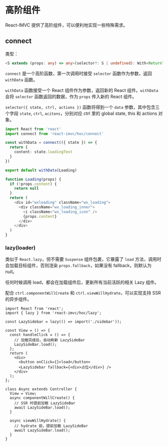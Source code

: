 # 高阶组件

React-IMVC 提供了高阶组件，可以便利地实现一些特殊需求。

## connect

类型：

```ts
<S extends (props: any) => any>(selector?: S | undefined): With<ReturnType<S>>
```

`connect` 是一个高阶函数，第一次调用时接受 `selector` 函数作为参数，返回 `withData` 函数。

`withData` 函数接受一个 React 组件作为参数，返回新的 React 组件。`withData` 会将 `selector` 函数返回的数据，作为 `props` 传入新的 React 组件。

`selector({ state, ctrl, actions })` 函数将得到一个 `data` 参数，其中包含三个字段 `state`, `ctrl`, `acitons`，分别对应 ctrl 里的 global state, this 和 actions 对象。

```ts
import React from 'react'
import connect from 'react-imvc/hoc/connect'

const withData = connect(({ state }) => {
  return {
    content: state.loadingText
  }
})

export default withData(Loading)

function Loading(props) {
  if (!props.content) {
    return null
  }
  return (
    <div id="wxloading" className="wx_loading">
      <div className="wx_loading_inner">
        <i className="wx_loading_icon" />
        {props.content}
      </div>
    </div>
  )
}
```


### lazy(loader)

类似于 `React.lazy`，但不需要 `Suspense` 组件包裹，它暴露了 `load` 方法，调用时会加载目标组件，否则渲染 `props.fallback`，如果没有 fallback，则默认为 null。

任何时候调用 load，都会在加载组件后，更新所有当前活跃的相关 Lazy 组件。

配合 `ctrl.componentWillCreate` 和 `ctrl.viewWillHydrate`，可以实现支持 SSR 的异步组件。

```tsx
import React from 'react';
import { lazy } from 'react-imvc/hoc/lazy';

const LazySidebar = lazy(() => import('./sidebar'));

const View = () => {
  const handleClick = () => {
    // 加载完成后，自动刷新 LazySideBar
    LazySideBar.load();
  };
  return (
    <div>
      <button onClick={}>load</button>
      <LazySidebar fallback={<div>占位</div>} />
    </div>
  );
};

class Async extends Controller {
  View = View;
  async componentWillCreate() {
    // SSR 时提前加载 LazySideBar
    await LazySideBar.load();
  }

  async viewWillHydrate() {
    // hydrate 前，提前加载 LazySideBar
    await LazySideBar.load();
  }
}
```
